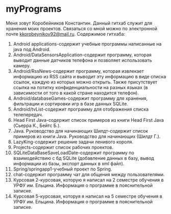 # myPrograms
Меня зовут Коробейников Константин. Данный гитхаб служит для хранения моих проектов. Связаться со мной можно по электронной почте kkorobeynikov92@mail.ru.
Содержимое гитхаба:
1. Android applications-содержит учебные программы написанные на java под Android.
2. Android/DataSensorsApplication-содержит программу, которая выводит данные датчиков телефона и позволяет использовать камеру.
3. Android/RssNews-содержит программу, которая извлекает информацию из RSS сайта и выводит эту информацию в виде списка ссылок, каждую из которых можно открыть. Также присутствует ссылка на потитку конфиденциальности на разных языках (в зависимости от того в какой стране находится телефон).
4. Android/databaseGames-содержит программу для хранения, фильтрации и сортировки игр в базе данных SQLite.
5. Android/tvList-содержит программу для отображения списка телепередач.
6. Head First Java-содержит список примеров из книги Head First Java (Сьерра К., Бейтс Б.).
7. Java. Руководство для начинающих Шилдт-содержит список примеров из книги Java. Руководство для начинающих (Шилдт Г.).
8. LazyKing-содержит решение задачи ленивого короля.
9. Projects-содержит список рабочих проектов.
10. SQLiteDataBaseSaveLoadDate-содержит программу по взаимодействию с бд SQLite (добавление данных в базу, вывод информации из базы, экспорт данных в xml файл).
11. Spring/springapp1-учебный проект по Spring.
12. chat-содержит программу чат для общения между пользователями.
13. Курсовая 2-курсовая, которую я написал на 2 семестре обучения в УРФУ им. Ельцина. Информация о программе в пояснительной записке.
14. Курсовая 5-курсовая, которуя я написал на 5 семестре обучения в УРФУ им. Ельцина. Информация о программе в пояснительной записке.
